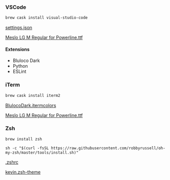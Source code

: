 ### VSCode
```sh
brew cask install visual-studio-code
```

[settings.json](https://github.com/kcchik/setup/blob/master/settings.json)

[Meslo LG M Regular for Powerline.ttf](https://github.com/powerline/fonts/blob/master/Meslo%20Slashed/Meslo%20LG%20M%20Regular%20for%20Powerline.ttf)

#### Extensions
- Bluloco Dark
- Python
- ESLint

### iTerm
```sh
brew cask install iterm2
```

[BlulocoDark.itermcolors](https://github.com/mbadolato/iTerm2-Color-Schemes/blob/master/schemes/BlulocoDark.itermcolors)

[Meslo LG M Regular for Powerline.ttf](https://github.com/powerline/fonts/blob/master/Meslo%20Slashed/Meslo%20LG%20M%20Regular%20for%20Powerline.ttf)

### Zsh
```
brew install zsh

sh -c "$(curl -fsSL https://raw.githubusercontent.com/robbyrussell/oh-my-zsh/master/tools/install.sh)"
```

[.zshrc](https://github.com/kcchik/setup/blob/master/.zshrc)

[kevin.zsh-theme](https://github.com/kcchik/setup/blob/master/kevin.zsh-theme)
